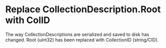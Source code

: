 # Replace CollectionDescription.Root with ColID

The way CollectionDescriptions are serialized and saved to disk has changed.  Root (uint32) has been replaced with CollectionID (string/CID).
